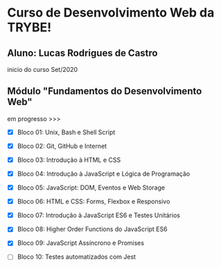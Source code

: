 # Curso de Desenvolvimento Web da TRYBE!
## Aluno: Lucas Rodrigues de Castro
inicio do curso Set/2020


## Módulo "Fundamentos do Desenvolvimento Web"
em progresso >>>

- [x] Bloco 01: Unix, Bash e Shell Script
- [x] Bloco 02: Git, GitHub e Internet
- [x] Bloco 03: Introdução à HTML e CSS
- [x] Bloco 04: Introdução à JavaScript e Lógica de Programação
- [x] Bloco 05: JavaScript: DOM, Eventos e Web Storage
- [x] Bloco 06: HTML e CSS: Forms, Flexbox e Responsivo
- [x] Bloco 07: Introdução à JavaScript ES6 e Testes Unitários
- [x] Bloco 08: Higher Order Functions do JavaScript ES6
- [x] Bloco 09: JavaScript Assíncrono e Promises
- [ ] Bloco 10: Testes automatizados com Jest

